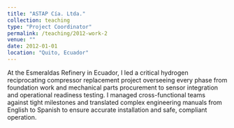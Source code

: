 ```yaml
---
title: "ASTAP Cía. Ltda."
collection: teaching
type: "Project Coordinator"
permalink: /teaching/2012-work-2
venue: ""
date: 2012-01-01
location: "Quito, Ecuador"
---
```


At the Esmeraldas Refinery in Ecuador, I led a critical hydrogen reciprocating compressor replacement project overseeing every phase from foundation work and mechanical parts procurement to sensor integration and operational readiness testing. I managed cross-functional teams against tight milestones and translated complex engineering manuals from English to Spanish to ensure accurate installation and safe, compliant operation.

<!-- Heading 1
======

Heading 2
======

Heading 3
====== -->